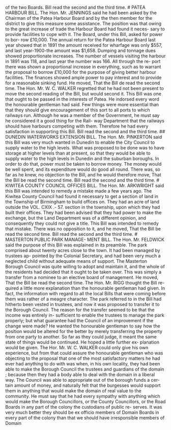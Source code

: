 of the two Boards. Bill read the second and the third time. # PATEA HARBOUR BILL. The Hon. Mr. JENNINGS said he had been asked by the Chairman of the Patea Harbour Board and by the then member for the district to give this measure some assistance. The position was that owing to the great increase of trade the Harbour Board had found it neces- sary to provide facilities to cope with it. The Board, under this Bill, asked for power to bor- row £10,000. The annual return for the Patea Harbour Board last year showed that in 1891 the amount received for wharfage was only $557, and last year-1900-the amount was $1,658. Dumping and tonnage dues showed proportionate increases. The number of vessels visiting the harbour in 1891 was 118, and last year the number was 166. All through the re- port there was shown a proportional increase in everything, such as to warrant the proposal to borrow £10,000 for the purpose of giving better harbour facilities. The finances showed ample power to pay interest and to provide for a reasonable sinking fund. He moved, That the Bill de read the second time. The Hon. Mr. W. C. WALKER regretted that he had not been present to move the second reading of the Bill, but would second it. This Bill was one that ought to be passed in the interests of Patea. He indorsed every word the honourable gentleman had said. Few things were more essential than that they should give encouragement of this sort to all ports to which railways run. Although he was a member of the Government, he must say he considered it a good thing for the Rail- way Department that the railways should have harbours competing with them. Therefore he had every satisfaction in supporting this Bill. Bill read the second and the third time. ## DUNEDIN WATERWORKS EXTENSION BILL. The Hon. Mr. PINKERTON said this Bill was very much wanted in Dunedin to enable the City Council to supply water to the high levels. What was proposed to be done was to have storage at higher levels than at present, so that they would be able to supply water to the high levels in Dunedin and the suburban boroughs. In order to do that, power must be taken to borrow money. The money would be well spent, and its expenditure would do good all round. There was, so far as he knew, no objection to the Bill, and he would therefore move, That the Bill be read the second time. Bill read the second and the third time. # KIWITEA COUNTY COUNCIL OFFICES BILL. The Hon. Mr. ARKWRIGHT said this Bill was intended to remedy a mistake made a few years ago. The Kiwitea County Council had found it necessary to get a section of land in the Township of Birmingham to build offices on. They had an acre of land outside the VOL. CXIX .- 57. section in the township, upon which they had built their offices. They had been advised that they had power to make the exchange, but the Land Department was of a different opinion, and consequently they could not give a title. This Bill was intended to remedy that mistake. There was no opposition to it, and he moved, That the Bill be read the second time. Bill read the second and the third time. # MASTERTON PUBLIC PARK MANAGE- MENT BILL. The Hon. Mr. FELDWICK said the purpose of this Bill was explained in its preamble. The park comprised about twenty acres close to the town. It had been managed by trustees ap- pointed by the Colonial Secretary, and had been very much a neglected child without adequate means of support. The Masterton Borough Council was quite willing to adopt and maintain it, and the whole of the residents had decided that it ought to be taken over. This was simply a transfer from a nominee to an elective board of management. He moved, That the Bill be read the second time. The Hon. Mr. RIGG thought the Bill re- quired a little more explanation than the honourable gentleman had given. In fact, the information with regard to all the local Bills that were coming before them was rather of a meagre character. The park referred to in the Bill had hitherto been vested in trustees, and now it was proposed to transfer it to the Borough Council. The reason for the transfer seemed to be that the income was entirely in- sufficient to enable the trustees to manage the park properly; but what guarantee had the Council of an improvement if the change were made? He wanted the honourable gentleman to say how the position would be altered for the better by merely transferring the property from one party to another. So far as they could judge, it meant the same state of things would be continued. He hoped a little further ex- planation would be given. The Hor. Mr. W. C. WALKER could only give his own experience, but from that could assure the honourable gentleman who was objecting to the proposal that one of the most satisfactory matters he had ever had anything to do with was when, in his own locality, they had been able to make the Borough Council the trustees and guardians of the domain ; because then they had a body able to deal with the domain in a liberal way. The Council was able to appropriate out of the borough funds a cer- tain amount of money, and naturally felt that the burgesses would support them in anything that would make the domain of real value to the community. He must say that he had every sympathy with anything which would make the Borough Councillors, or the County Councillors, or the Road Boards in any part of the colony the custodians of public re- serves. It was very much better they should be ex officio members of Domain Boards in every part of the colony than that we should have irresponsible members of Domain 